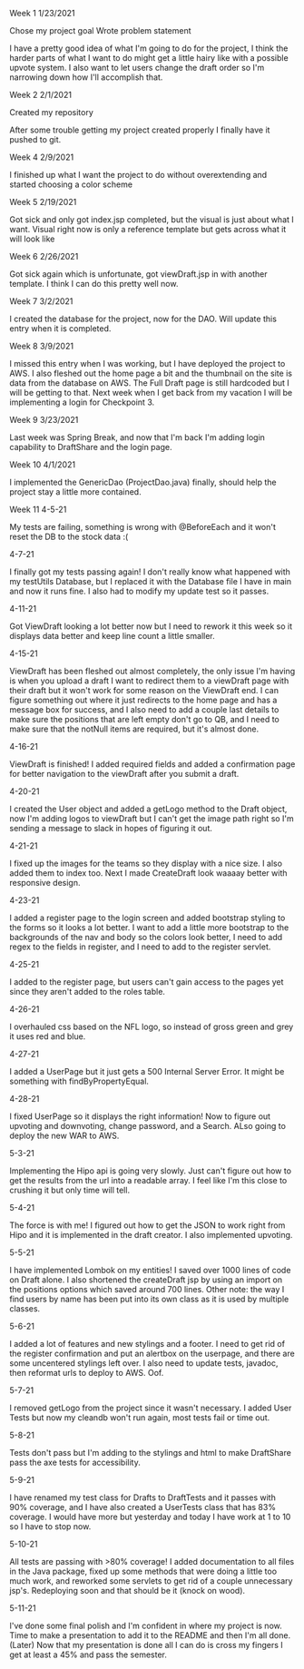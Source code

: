 Week 1
1/23/2021

Chose my project goal
Wrote problem statement

I have a pretty good idea of what I'm going to do for the project, I think the harder parts
of what I want to do might get a little hairy like with a possible upvote system.
I also want to let users change the draft order so I'm narrowing down how I'll
accomplish that.


Week 2
2/1/2021

Created my repository

After some trouble getting my project created properly I finally have it pushed to git.

Week 4
2/9/2021

I finished up what I want the project to do without overextending and started choosing a color scheme

Week 5
2/19/2021

Got sick and only got index.jsp completed, but the visual is just about what I want. Visual right now is only a reference template but gets across what it will look like

Week 6
2/26/2021

Got sick again which is unfortunate, got viewDraft.jsp in with another template. I think I can do this pretty well now.

Week 7
3/2/2021

I created the database for the project, now for the DAO. Will update this entry when it is completed.

Week 8
3/9/2021

I missed this entry when I was working, but I have deployed the project to AWS. I also fleshed out the home page a bit and the thumbnail on the site is data from the database on AWS. The Full Draft page is still hardcoded but I will be getting to that. Next week when I get back from my vacation I will be implementing a login for Checkpoint 3.

Week 9
3/23/2021

Last week was Spring Break, and now that I'm back I'm adding login capability to DraftShare and the login page.

Week 10
4/1/2021

I implemented the GenericDao (ProjectDao.java) finally, should help the project stay a little more contained.

Week 11
4-5-21

My tests are failing, something is wrong with @BeforeEach and it won't reset the DB to the stock data :(

4-7-21

I finally got my tests passing again! I don't really know what happened with my testUtils Database, but I replaced it with the Database file I have in main and now it runs fine. I also had to modify my update test so it passes.

4-11-21

Got ViewDraft looking a lot better now but I need to rework it this week so it displays data better and keep line count a little smaller.

4-15-21

ViewDraft has been fleshed out almost completely, the only issue I'm having is when you upload a draft I want to redirect them to a viewDraft page with their draft but it won't work for some reason on the ViewDraft end. I can figure something out where it just redirects to the home page and has a message box for success, and I also need to add a couple last details to make sure the positions that are left empty don't go to QB, and I need to make sure that the notNull items are required, but it's almost done.

4-16-21

ViewDraft is finished! I added required fields and added a confirmation page for better navigation to the viewDraft after you submit a draft.

4-20-21

I created the User object and added a getLogo method to the Draft object, now I'm adding logos to viewDraft but I can't get the image path right so I'm sending a message to slack in hopes of figuring it out.

4-21-21

I fixed up the images for the teams so they display with a nice size. I also added them to index too. Next I made CreateDraft look waaaay better with responsive design.

4-23-21

I added a register page to the login screen and added bootstrap styling to the forms so it looks a lot better. I want to add a little more bootstrap to the backgrounds of the nav and body so the colors look better, I need to add regex to the fields in register, and I need to add to the register servlet.

4-25-21

I added to the register page, but users can't gain access to the pages yet since they aren't added to the roles table.

4-26-21

I overhauled css based on the NFL logo, so instead of gross green and grey it uses red and blue.

4-27-21

I added a UserPage but it just gets a 500 Internal Server Error. It might be something with findByPropertyEqual.

4-28-21

I fixed UserPage so it displays the right information! Now to figure out upvoting and downvoting, change password, and a Search. ALso going to deploy the new WAR to AWS.

5-3-21

Implementing the Hipo api is going very slowly. Just can't figure out how to get the results from the url into a readable array. I feel like I'm this close to crushing it but only time will tell.

5-4-21

The force is with me! I figured out how to get the JSON to work right from Hipo and it is implemented in the draft creator. I also implemented upvoting.

5-5-21

I have implemented Lombok on my entities! I saved over 1000 lines of code on Draft alone. I also shortened the createDraft jsp by using an import on the positions options which saved around 700 lines. Other note: the way I find users by name has been put into its own class as it is used by multiple classes.

5-6-21

I added a lot of features and new stylings and a footer. I need to get rid of the register confirmation and put an alertbox on the userpage, and there are some uncentered stylings left over. I also need to update tests, javadoc, then reformat urls to deploy to AWS. Oof.

5-7-21

I removed getLogo from the project since it wasn't necessary. I added User Tests but now my cleandb won't run again, most tests fail or time out.

5-8-21

Tests don't pass but I'm adding to the stylings and html to make DraftShare pass the axe tests for accessibility.

5-9-21

I have renamed my test class for Drafts to DraftTests and it passes with 90% coverage, and I have also created a UserTests class that has 83% coverage. I would have more but yesterday and today I have work at 1 to 10 so I have to stop now.

5-10-21

All tests are passing with >80% coverage! I added documentation to all files in the Java package, fixed up some methods that were doing a little too much work, and reworked some servlets to get rid of a couple unnecessary jsp's. Redeploying soon and that should be it (knock on wood).

5-11-21

I've done some final polish and I'm confident in where my project is now. Time to make a presentation to add it to the README and then I'm all done. (Later) Now that my presentation is done all I can do is cross my fingers I get at least a 45% and pass the semester.

